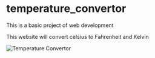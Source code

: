 # temperature_convertor
This is a basic project of web development

This website will convert celsius to Fahrenheit and Kelvin

<img src="https://i.ibb.co/kmqX9QF/Screenshot-2023-11-08-231555.png" alt="Temperature Convertor">


